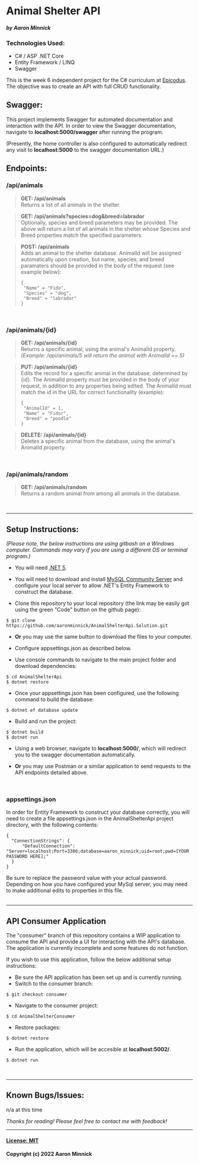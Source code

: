 # Animal Shelter API
#### _by Aaron Minnick_
### Technologies Used:
* C# / ASP .NET Core
* Entity Framework / LINQ
* Swagger

This is the week 6 independent project for the C# curriculum at [Epicodus](https://www.epicodus.com). The objective was to create an API with full CRUD functionality. 

## Swagger:
This project implements Swagger for automated documentation and interaction with the API. In order to view the Swagger documentation, navigate to **localhost:5000/swagger** after running the program.

(Presently, the home controller is also configured to automatically redirect any visit to **localhost:5000** to the swagger documentation URL.)

## Endpoints:

### /api/animals
>**GET: /api/animals**  
>Returns a list of all animals in the shelter.  

>**GET: /api/animals?species=dog&breed=labrador**  
>Optionally, species and breed parameters may be provided. The above will return a list of all animals in the shelter whose Species and Breed properties match the specified parameters.

>**POST: /api/animals**  
>Adds an animal to the shelter database. AnimalId will be assigned automatically upon creation, but name, species, and breed paramaters should be provided in the body of the request (see example below):
>```
>{
>  "Name" = "Fido",
>  "Species" = "dog",
>  "Breed" = "labrador"
>}
>```

&nbsp;
### /api/animals/{id}
>**GET: /api/animals/{id}**  
>Returns a specific animal, using the animal's AnimalId property.  
>*(Example: /api/animals/5 will return the animal with AnimalId == 5)*

>**PUT: /api/animals/{id}**  
>Edits the record for a specific animal in the database, determined by {id}. The AnimalId property must be provided in the body of your request, in addition to any properties being edited. The AnimalId must match the id in the URL for correct functionality (example):
>```
>{
>  "AnimalId" = 1,
>  "Name" = "Fidor",
>  "Breed" = "poodle"
>}
>```

>**DELETE: /api/animals/{id}**  
>Deletes a specific animal from the database, using the animal's AnimalId property.  

&nbsp;
### /api/animals/random
>**GET: /api/animals/random**  
>Returns a random animal from among all animals in the database.  

&nbsp;

---
## Setup Instructions:
_(Please note, the below instructions are using gitbash on a Windows computer. Commands may vary if you are using a different OS or terminal program.)_
* You will need [.NET 5](https://dotnet.microsoft.com/en-us/download/dotnet/5.0).

* You will need to download and install [MySQL Community Server](https://dev.mysql.com/downloads/) and configure your local server to allow .NET's Entity Framework to construct the database.

* Clone this repository to your local repository (the link may be easily got using the green "Code" button on the github page):
```
$ git clone https://github.com/aaronminnick/AnimalShelterApi.Solution.git
```
* **Or** you may use the same button to download the files to your computer.

* Configure appsettings.json as described below.

* Use console commands to navigate to the main project folder and download dependencies:
```
$ cd AnimalShelterApi
$ dotnet restore
```
* Once your appsettings.json has been configured, use the following command to build the database:
```
$ dotnet ef database update
```
* Build and run the project:
```
$ dotnet build
$ dotnet run
```
* Using a web browser, navigate to **localhost:5000/**, which will redirect you to the swagger documentation automatically.

* **Or** you may use Postman or a similar application to send requests to the API endpoints detailed above.

&nbsp;

### appsettings.json
In order for Entity Framework to construct your database correctly, you will need to create a file appsettings.json in the AnimalShelterApi project directory, with the following contents:

```
{
  "ConnectionStrings": {
      "DefaultConnection": "Server=localhost;Port=3306;database=aaron_minnick;uid=root;pwd=[YOUR PASSWORD HERE];"
  }
}
```
Be sure to replace the password value with your actual password. Depending on how you have configured your MySql server, you may need to make additional edits to properties in this file.  
&nbsp;

---
## API Consumer Application

The "consumer" branch of this repository contains a WIP application to consume the API and provide a UI for interacting with the API's database. The application is currently incomplete and some features do not function.

If you wish to use this application, follow the below additional setup instructions:  
* Be sure the API application has been set up and is currently running.
* Switch to the consumer branch:
```
$ git checkout consumer
```
* Navigate to the consumer project:
```
$ cd AnimalShelterConsumer
```
* Restore packages:
```
$ dotnet restore
```
* Run the application, which will be accesible at **localhost:5002/**.
```
$ dotnet run
```

&nbsp;

---
## Known Bugs/Issues:
n/a at this time

_Thanks for reading! Please feel free to contact me with feedback!_
***
#### [License: MIT](https://opensource.org/licenses/MIT)
#### Copyright (c) 2022 Aaron Minnick
